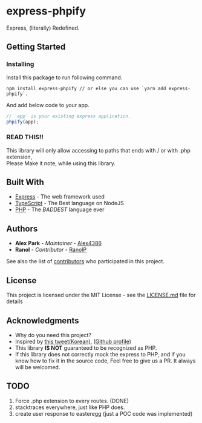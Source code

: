 # express-phpify

Express, (literally) Redefined.

## Getting Started

### Installing

Install this package to run following command.

```
npm install express-phpify // or else you can use `yarn add express-phpify`.
```

And add below code to your app.

```js
// `app` is your existing express application.
phpify(app);
```

### READ THIS!!

This library will only allow accessing to paths that ends with / or with .php extension,  
Please Make it note, while using this library.

## Built With

* [Express](https://www.npmjs.com/package/express) - The web framework used
* [TypeScript](https://typescriptlang.org/) - The Best language on NodeJS
* [PHP](https://secure.php.net/) - The *BADDEST* language ever

## Authors

* **Alex Park** - *Maintainer* - [Alex4386](https://github.com/Alex4386)
* **Ranol** - *Contributor* - [RanolP](https://github.com/RanolP)

See also the list of [contributors](https://github.com/Team-StarGarden/express-phpify/contributors) who participated in this project.

## License

This project is licensed under the MIT License - see the [LICENSE.md](https://gist.github.com/Team-StarGarden/express-phpify/blob/master/LICENSE.md) file for details

## Acknowledgments

* Why do you need this project?
* Inspired by [this tweet\(Korean\)](https://twitter.com/gaeulbyul/status/1051011599350124544), ([Github profile](https://github.com/gaeulbyul))
* This library **IS NOT** guaranteed to be recognized as PHP.
* If this library does not correctly mock the express to PHP, and if you know how to fix it in the source code, Feel free to give us a PR. It always will be welcomed.

## TODO

1. Force .php extension to every routes. (DONE)
2. stacktraces everywhere, just like PHP does.
3. create user response to easteregg (just a POC code was implemented)
